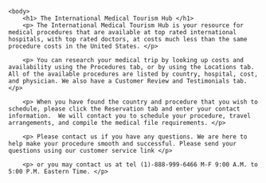
<!DOCTYPE html>
<html>
	<head>
		<meta charset="utf-8">
		<title> The International Medical Tourism Hub </title>
	</head>
		<link rel="stylesheet" href="main.css">

	<body>
		<h1> The International Medical Tourism Hub </h1>
		<p> The International Medical Tourism Hub is your resource for medical procedures that are available at top rated international hospitals, with top rated doctors, at costs much less than the same procedure costs in the United States. </p>

		<p> You can research your medical trip by looking up costs and availability using the Procedures tab, or by using the Locations tab. All of the available procedures are listed by country, hospital, cost, and physician. We also have a Customer Review and Testimonials tab. </p>

		<p> When you have found the country and procedure that you wish to schedule, please click the Reservation tab and enter your contact information.  We will contact you to schedule your procedure, travel arrangements, and compile the medical file requirements. </p>

		<p> Please contact us if you have any questions. We are here to help make your procedure smooth and successful. Please send your questions using our customer service link </p>

		<p> or you may contact us at tel (1)-888-999-6466 M-F 9:00 A.M. to 5:00 P.M. Eastern Time. </p>
</body>
</html>
